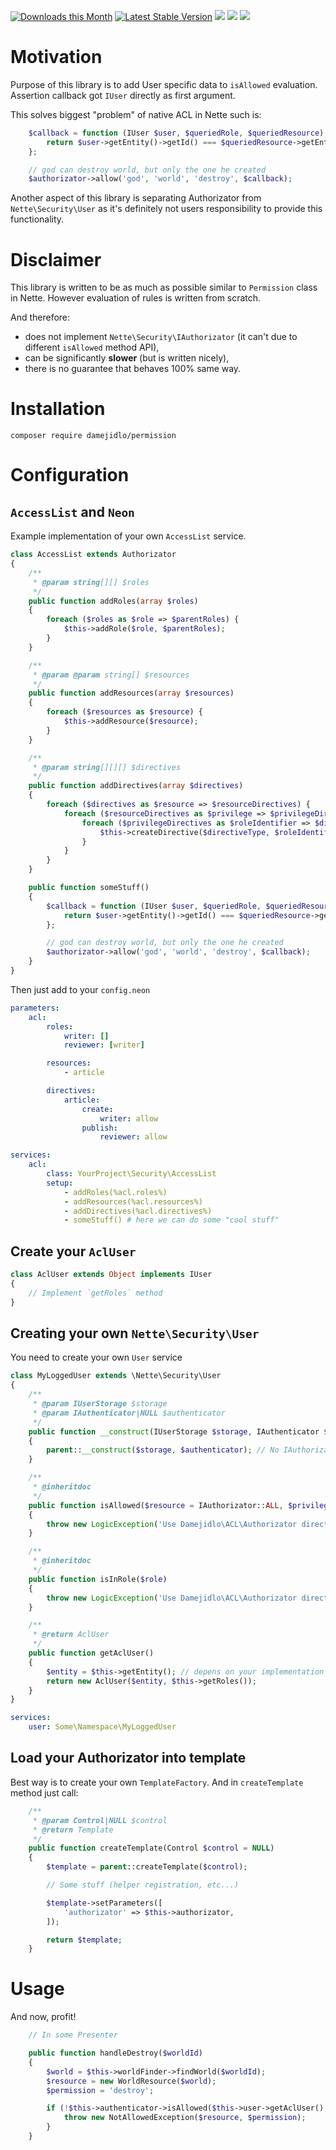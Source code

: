[![Downloads this Month](https://img.shields.io/packagist/dm/damejidlo/permissions.svg)](https://packagist.org/packages/damejidlo/permissions)
[![Latest Stable Version](https://poser.pugx.org/damejidlo/permissions/v/stable)](https://github.com/damejidlo/permissions/releases)
![](https://travis-ci.org/damejidlo/permissions.svg?branch=master)
![](https://scrutinizer-ci.com/g/damejidlo/permissions/badges/quality-score.png?b=master)
![](https://scrutinizer-ci.com/g/damejidlo/permissions/badges/coverage.png?b=master)

# Motivation
Purpose of this library is to add User specific data to `isAllowed` evaluation. Assertion callback got
`IUser` directly as first argument.

This solves biggest "problem" of native ACL in Nette such is:
```php
	$callback = function (IUser $user, $queriedRole, $queriedResource) {
		return $user->getEntity()->getId() === $queriedResource->getEntity()->getCreatorId();
	};

	// god can destroy world, but only the one he created
	$authorizator->allow('god', 'world', 'destroy', $callback);
```

Another aspect of this library is separating Authorizator from `Nette\Security\User` as
it's definitely not users responsibility to provide this functionality.

# Disclaimer
This library is written to be as much as possible similar to `Permission` class in Nette. However evaluation of rules
is written from scratch.

And therefore:
* does not implement `Nette\Security\IAuthorizator` (it can't due to different `isAllowed` method API),
* can be significantly **slower** (but is written nicely),
* there is no guarantee that behaves 100% same way.

# Installation
```
composer require damejidlo/permission
```

# Configuration
## `AccessList` and `Neon`
Example implementation of your own `AccessList` service.
```php
class AccessList extends Authorizator
{
	/**
	 * @param string[][] $roles
	 */
	public function addRoles(array $roles)
	{
		foreach ($roles as $role => $parentRoles) {
			$this->addRole($role, $parentRoles);
		}
	}

	/**
	 * @param @param string[] $resources
	 */
	public function addResources(array $resources)
	{
		foreach ($resources as $resource) {
			$this->addResource($resource);
		}
	}

	/**
	 * @param string[][][] $directives
	 */
	public function addDirectives(array $directives)
	{
		foreach ($directives as $resource => $resourceDirectives) {
			foreach ($resourceDirectives as $privilege => $privilegeDirectives) {
				foreach ($privilegeDirectives as $roleIdentifier => $directiveType) {
					$this->createDirective($directiveType, $roleIdentifier, $resource, $privilege);
				}
			}
		}
	}

	public function someStuff()
	{
		$callback = function (IUser $user, $queriedRole, $queriedResource) {
			return $user->getEntity()->getId() === $queriedResource->getEntity()->getCreatorId();
		};

		// god can destroy world, but only the one he created
		$authorizator->allow('god', 'world', 'destroy', $callback);
	}
}
```

Then just add to your `config.neon`
```yaml
parameters:
	acl:
		roles:
			writer: []
			reviewer: [writer]

		resources:
			- article

		directives:
			article:
				create:
					writer: allow
				publish:
					reviewer: allow

services:
	acl:
		class: YourProject\Security\AccessList
		setup:
			- addRoles(%acl.roles%)
			- addResources(%acl.resources%)
			- addDirectives(%acl.directives%)
			- someStuff() # here we can do some "cool stuff"
```

## Create your `AclUser`
```php
class AclUser extends Object implements IUser
{
	// Implement `getRoles` method
}
```

## Creating your own `Nette\Security\User`
You need to create your own `User` service
```php
class MyLoggedUser extends \Nette\Security\User
{
	/**
	 * @param IUserStorage $storage
	 * @param IAuthenticator|NULL $authenticator
	 */
	public function __construct(IUserStorage $storage, IAuthenticator $authenticator = NULL)
	{
		parent::__construct($storage, $authenticator); // No IAuthorizator here !!!
	}

	/**
	 * @inheritdoc
	 */
	public function isAllowed($resource = IAuthorizator::ALL, $privilege = IAuthorizator::ALL)
	{
		throw new LogicException('Use Damejidlo\ACL\Authorizator directly. User shouldn\'t have such a responsibility');
	}

	/**
	 * @inheritdoc
	 */
	public function isInRole($role)
	{
		throw new LogicException('Use Damejidlo\ACL\Authorizator directly. User shouldn\'t have such a responsibility');
	}

	/**
	 * @return AclUser
	 */
	public function getAclUser()
	{
		$entity = $this->getEntity(); // depens on your implementation
		return new AclUser($entity, $this->getRoles());
	}
}
```
```yaml
services:
    user: Some\Namespace\MyLoggedUser
```

## Load your Authorizator into template
Best way is to create your own `TemplateFactory`. And in `createTemplate` method just call:
```php
	/**
	 * @param Control|NULL $control
	 * @return Template
	 */
	public function createTemplate(Control $control = NULL)
	{
		$template = parent::createTemplate($control);

		// Some stuff (helper registration, etc...)

		$template->setParameters([
			'authorizator' => $this->authorizator,
		]);

		return $template;
	}
```

# Usage
And now, profit!
```php
	// In some Presenter

	public function handleDestroy($worldId)
	{
		$world = $this->worldFinder->findWorld($worldId);
		$resource = new WorldResource($world);
		$permission = 'destroy';

		if (!$this->authenticator->isAllowed($this->user->getAclUser(), $resource, $permission) {
			throw new NotAllowedException($resource, $permission);
		}
	}
```
